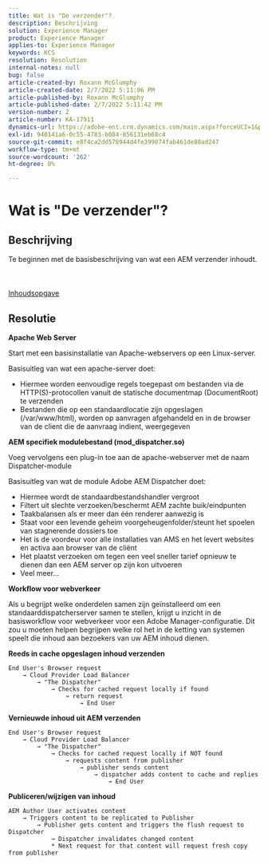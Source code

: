 ```yaml
---
title: Wat is "De verzender"?
description: Beschrijving
solution: Experience Manager
product: Experience Manager
applies-to: Experience Manager
keywords: KCS
resolution: Resolution
internal-notes: null
bug: false
article-created-by: Roxann McGlumphy
article-created-date: 2/7/2022 5:11:06 PM
article-published-by: Roxann McGlumphy
article-published-date: 2/7/2022 5:11:42 PM
version-number: 2
article-number: KA-17911
dynamics-url: https://adobe-ent.crm.dynamics.com/main.aspx?forceUCI=1&pagetype=entityrecord&etn=knowledgearticle&id=35d146ef-3888-ec11-93b0-0022480837ff
exl-id: 940141a6-0c55-4783-b084-856131eb68c4
source-git-commit: e8f4ca2dd578944d4fe399074fab461de88ad247
workflow-type: tm+mt
source-wordcount: '262'
ht-degree: 0%

---
```


# Wat is &quot;De verzender&quot;?

## Beschrijving

Te beginnen met de basisbeschrijving van wat een AEM verzender inhoudt.<br><br> <br><br>[Inhoudsopgave](https://experienceleague.adobe.com/docs/experience-cloud-kcs/kbarticles/KA-17490.html)

## Resolutie


<b>Apache Web Server</b>

Start met een basisinstallatie van Apache-webservers op een Linux-server.

Basisuitleg van wat een apache-server doet:

- Hiermee worden eenvoudige regels toegepast om bestanden via de HTTP(S)-protocollen vanuit de statische documentmap (DocumentRoot) te verzenden
- Bestanden die op een standaardlocatie zijn opgeslagen (/var/www/html), worden op aanvragen afgehandeld en in de browser van de client die de aanvraag indient, weergegeven




<b>AEM specifiek modulebestand (mod_dispatcher.so)</b>

Voeg vervolgens een plug-in toe aan de apache-webserver met de naam Dispatcher-module

Basisuitleg van wat de module Adobe AEM Dispatcher doet:

- Hiermee wordt de standaardbestandshandler vergroot
- Filtert uit slechte verzoeken/beschermt AEM zachte buik/eindpunten
- Taakbalansen als er meer dan één renderer aanwezig is
- Staat voor een levende geheim voorgeheugenfolder/steunt het spoelen van stagnerende dossiers toe
- Het is de voordeur voor alle installaties van AMS en het levert websites en activa aan browser van de cliënt
- Het plaatst verzoeken om tegen een veel sneller tarief opnieuw te dienen dan een AEM server op zijn kon uitvoeren
- Veel meer...




<b>Workflow voor webverkeer</b>

Als u begrijpt welke onderdelen samen zijn geïnstalleerd om een standaarddispatcherserver samen te stellen, krijgt u inzicht in de basisworkflow voor webverkeer voor een Adobe Manager-configuratie.
Dit zou u moeten helpen begrijpen welke rol het in de ketting van systemen speelt die inhoud aan bezoekers van uw AEM inhoud dienen.

<b>Reeds in cache opgeslagen inhoud verzenden</b>


```
End User's Browser request 
    → Cloud Provider Load Balancer 
        → "The Dispatcher" 
            → Checks for cached request locally if found 
                → return request 
                    → End User
```


<b>Vernieuwde inhoud uit AEM verzenden</b>


```
End User's Browser request 
    → Cloud Provider Load Balancer 
        → "The Dispatcher" 
            → Checks for cached request locally if NOT found 
                → requests content from publisher 
                    → publisher sends content 
                        → dispatcher adds content to cache and replies 
                            → End User
```


<b>Publiceren/wijzigen van inhoud</b>


```
AEM Author User activates content 
    → Triggers content to be replicated to Publisher 
        → Publisher gets content and triggers the flush request to Dispatcher 
            → Dispatcher invalidates changed content 
            * Next request for that content will request fresh copy from publisher
```
